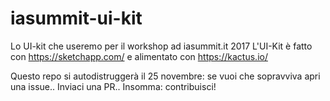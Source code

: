 # iasummit-ui-kit
Lo UI-kit che useremo per il workshop ad iasummit.it 2017
L'UI-Kit è fatto con https://sketchapp.com/ e alimentato con https://kactus.io/

Questo repo si autodistruggerà il 25 novembre: se vuoi che sopravviva apri una issue.. Inviaci una PR.. Insomma: contribuisci!
